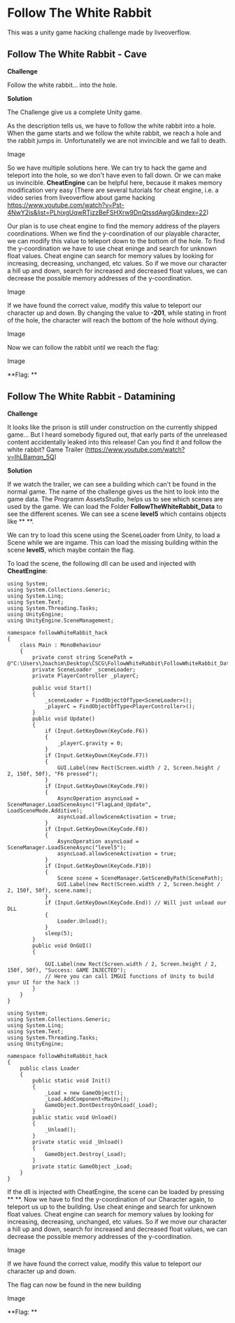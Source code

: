 # Follow The White Rabbit

This was a unity game hacking challenge made by liveoverflow.

## Follow The White Rabbit - Cave

**Challenge**

Follow the white rabbit... into the hole.

**Solution**

The Challenge give us a complete Unity game.

As the description tells us, we have to follow the white rabbit into a hole.
When the game starts and we follow the white rabbit, we reach a hole and the rabbit jumps in. 
Unfortunatelly we are not invincible and we fall to death.

Image

So we have multiple solutions here. We can try to hack the game and teleport into the hole, so we don't have even to fall down. Or we can make us invincible.
**CheatEngine** can be helpful here, because it makes memory modification very easy (There are several tutorials for cheat engine, i.e. a video series from liveoverflow about game hacking https://www.youtube.com/watch?v=Pst-4NwY2is&list=PLhixgUqwRTjzzBeFSHXrw9DnQtssdAwgG&index=22)

Our plan is to use cheat engine to find the memory address of the players coordinations. When we find the y-coordination of our playable character, we can modify this value to teleport down to the bottom of the hole. 
To find the y-coordination we have to use cheat eninge and search for unknown float values. Cheat engine can search for memory values by looking for increasing, decreasing, unchanged, etc values.
So if we move our character a hill up and down, search for increased and decreased float values, we can decrease the possible memory addresses of the y-coordination.

Image

If we have found the correct value, modify this value to teleport our character up and down. 
By changing the value to **-201**, while stating in front of the hole, the character will reach the bottom of the hole without dying.


Image

Now we can follow the rabbit until we reach the flag:

Image

**Flag: **


## Follow The White Rabbit - Datamining

**Challenge**

It looks like the prison is still under construction on the currently shipped game... But I heard somebody figured out, that early parts of the unreleased content accidentally leaked into this release! Can you find it and follow the white rabbit? Game Trailer (https://www.youtube.com/watch?v=IhLBamqn_5Q)

**Solution**

If we watch the trailer, we can see a building which can't be found in the normal game. The name of the challenge gives us the hint to look into the game data.
The Programm AssetsStudio, helps us to see which scenes are used by the game. We can load the Folder **FollowTheWhiteRabbit\_Data** to see the different scenes. 
We can see a scene **level5** which contains objects like ** **.

We can try to load this scene using the SceneLoader from Unity, to load a Scene while we are ingame. This can load the missing building within the scene **level5**, which maybe contain the flag.

To load the scene, the following dll can be used and injected with **CheatEngine**:

```
using System;
using System.Collections.Generic;
using System.Linq;
using System.Text;
using System.Threading.Tasks;
using UnityEngine;
using UnityEngine.SceneManagement;

namespace followWhiteRabbit_hack
{
    class Main : MonoBehaviour
    {
        private const string ScenePath = @"C:\Users\Joachim\Desktop\CSCG\FollowWhiteRabbit\FollowWhiteRabbit_Data";
        private SceneLoader _sceneLoader;
        private PlayerController _playerC;

        public void Start()
        {
            _sceneLoader = FindObjectOfType<SceneLoader>();
            _playerC = FindObjectOfType<PlayerController>();
        }
        public void Update()
        {
            if (Input.GetKeyDown(KeyCode.F6))
            {
                _playerC.gravity = 0;
            }
            if (Input.GetKeyDown(KeyCode.F7))
            {
                GUI.Label(new Rect(Screen.width / 2, Screen.height / 2, 150f, 50f), "F6 pressed");
            }
            if (Input.GetKeyDown(KeyCode.F9))
            {
                AsyncOperation asyncLoad = SceneManager.LoadSceneAsync("FlagLand_Update", LoadSceneMode.Additive);
                asyncLoad.allowSceneActivation = true;
            }
            if (Input.GetKeyDown(KeyCode.F8))
            {
                AsyncOperation asyncLoad = SceneManager.LoadSceneAsync("level5");
                asyncLoad.allowSceneActivation = true;
            }
            if (Input.GetKeyDown(KeyCode.F10))
            {
                Scene scene = SceneManager.GetSceneByPath(ScenePath);
                GUI.Label(new Rect(Screen.width / 2, Screen.height / 2, 150f, 50f), scene.name);
            }
            if (Input.GetKeyDown(KeyCode.End)) // Will just unload our DLL
            {
                Loader.Unload();
            }
            sleep(5);
        }
        public void OnGUI()
        {

            GUI.Label(new Rect(Screen.width / 2, Screen.height / 2, 150f, 50f), "Success: GAME INJECTED"); 
            // Here you can call IMGUI functions of Unity to build your UI for the hack :)
        }
    }
}

using System;
using System.Collections.Generic;
using System.Linq;
using System.Text;
using System.Threading.Tasks;
using UnityEngine;

namespace followWhiteRabbit_hack
{
    public class Loader
    {
        public static void Init()
        {
            _Load = new GameObject();
            _Load.AddComponent<Main>();
            GameObject.DontDestroyOnLoad(_Load);
        }
        public static void Unload()
        {
            _Unload();
        }
        private static void _Unload()
        {
            GameObject.Destroy(_Load);
        }
        private static GameObject _Load;
    }
}
```

If the dll is injected with CheatEngine, the scene can be loaded by pressing ** **.
Now we have to find the y-coordination of our Character again, to teleport us up to the building. Use cheat eninge and search for unknown float values. Cheat engine can search for memory values by looking for increasing, decreasing, unchanged, etc values.
So if we move our character a hill up and down, search for increased and decreased float values, we can decrease the possible memory addresses of the y-coordination.

Image

If we have found the correct value, modify this value to teleport our character up and down. 

The flag can now be found in the new building

Image

**Flag: **


